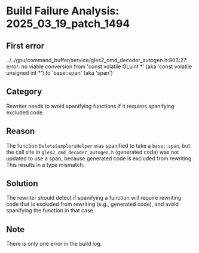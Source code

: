 # Build Failure Analysis: 2025_03_19_patch_1494

## First error

../../gpu/command_buffer/service/gles2_cmd_decoder_autogen.h:803:27: error: no viable conversion from 'const volatile GLuint *' (aka 'const volatile unsigned int *') to 'base::span<const volatile GLuint>' (aka 'span<const volatile unsigned int>')

## Category
Rewriter needs to avoid spanifying functions if it requires spanifying excluded code.

## Reason
The function `DeleteSamplersHelper` was spanified to take a `base::span`, but the call site in `gles2_cmd_decoder_autogen.h` (generated code) was not updated to use a span, because generated code is excluded from rewriting. This results in a type mismatch.

## Solution
The rewriter should detect if spanifying a function will require rewriting code that is excluded from rewriting (e.g., generated code), and avoid spanifying the function in that case.

## Note
There is only one error in the build log.